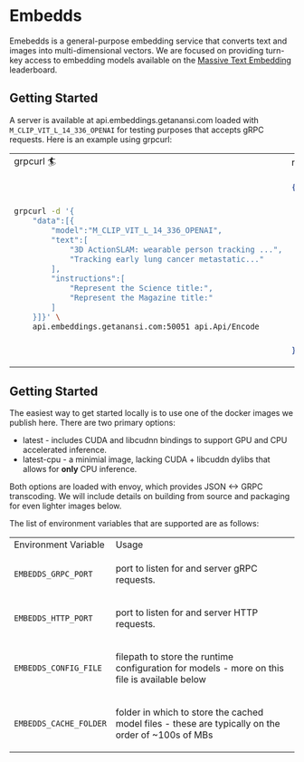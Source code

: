 # Embedds

Emebedds is a general-purpose embedding service that converts text and images into multi-dimensional vectors. We are focused on providing turn-key access to embedding models available on the [Massive Text Embedding](https://huggingface.co/spaces/mteb/leaderboard) leaderboard.

## Getting Started
A server is available at api.embeddings.getanansi.com loaded with `M_CLIP_VIT_L_14_336_OPENAI` for testing purposes that accepts gRPC requests. Here is an example using grpcurl: 

<table>
<tr>
<td> grpcurl 🏄 </td>
<td> response 🚀 </td>
</tr>
<tr>
<td>

```bash
grpcurl -d '{
    "data":[{
        "model":"M_CLIP_VIT_L_14_336_OPENAI",
        "text":[
            "3D ActionSLAM: wearable person tracking ...",
            "Tracking early lung cancer metastatic..."
        ],
        "instructions":[
            "Represent the Science title:",
            "Represent the Magazine title:"
        ]
    }]}' \
    api.embeddings.getanansi.com:50051 api.Api/Encode
```
</td>
<td>

```json
{
    "results": [
        {
            "embedding": [
                0.2052011638879776,
                -0.1430814117193222,
                ...
            ]
        },
        {
            
            "embedding": [
                -0.33970779180526733,
                ...
            ]
        }
    ]
}
```
</td>
</tr>
</table>

## Getting Started
The easiest way to get started locally is to use one of the docker images we publish here. There are two primary options:
* latest - includes CUDA and libcudnn bindings to support GPU and CPU accelerated inference.
* latest-cpu - a minimial image, lacking CUDA + libcuddn dylibs that allows for **only** CPU inference.

Both options are loaded with envoy, which provides JSON <-> GRPC transcoding. We will include details on building from
source and packaging for even lighter images below.

The list of environment variables that are supported are as follows:
<table>
<tr>
<td>Environment Variable</td>
<td>Usage</td>
</tr>
<tr>
<td>

```EMBEDDS_GRPC_PORT```
</td>
<td><p>port to listen for and server gRPC requests.</td>
</tr>
<tr>
<td>

```EMBEDDS_HTTP_PORT```
</td>
<td><p>port to listen for and server HTTP requests.</td>
</tr>
<tr>
<td>

```EMBEDDS_CONFIG_FILE```
</td>
<td><p>filepath to store the runtime configuration for models - more on this file is available below</p></td>
</tr>
<tr>
<td>

```EMBEDDS_CACHE_FOLDER```
</td>
<td><p>folder in which to store the cached model files - these are typically on the order of ~100s of MBs </p></td>
</tr>
</table>
